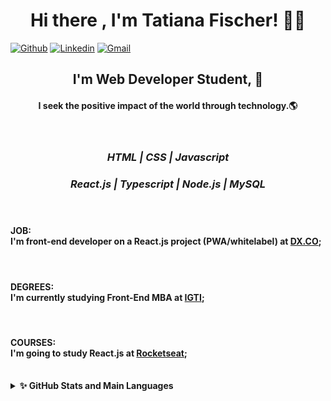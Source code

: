 <h1 align="center"> Hi there , I'm Tatiana Fischer! 👋💙 </h1>

[![Github](https://img.shields.io/badge/-Github-000?style=flat&logo=Github&logoColor=white)](https://github.com/TatianaFischer)
[![Linkedin](https://img.shields.io/badge/-LinkedIn-blue?style=flat&logo=Linkedin&logoColor=white)](https://www.linkedin.com/in/tatianaffischer/)
[![Gmail](https://img.shields.io/badge/-Gmail-c14438?style=flat&logo=Gmail&logoColor=white)](mailto:tatiana.fischer@acad.pucrs.br)

<h2 align="center"> I'm Web Developer Student, 🚀 </h2>
<h4 align="center"> I seek the positive impact of the world through technology.🌎 </h4>

 
 <br/>
 
<i> <h3 align="center">    HTML | CSS | Javascript <p> </h3>
 <h3 align="center"> React.js | Typescript | Node.js | MySQL <p> </i>

 <br/><h4>JOB: </br>I'm front-end developer on a React.js project (PWA/whitelabel) at [DX.CO](http://marketing.4all.com/dxco);</h4>
 <br/><h4>DEGREES: </br>I'm currently studying Front-End MBA at [IGTI](https://www.igti.com.br/cursos/mba-em-desenvolvimento-front-end/); </h4>
  <br/><h4>COURSES: </br> I'm going to study React.js at [Rocketseat](https://rocketseat.com.br/);</h4>
 
<br/>
<details>
  <summary><b>✨ GitHub Stats and Main Languages</b></summary>
<i>
 
 
  ![TatianaFischer's GitHub stats](https://github-readme-stats.vercel.app/api?username=TatianaFischer&show_icons=true&theme=default)


 

  ![Top Langs](https://github-readme-stats.vercel.app/api/top-langs/?username=TatianaFischer&layout=)
</details>


